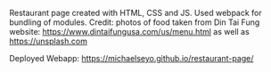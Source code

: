 Restaurant page created with HTML, CSS and JS. Used webpack for bundling of modules.
Credit: photos of food taken from Din Tai Fung website: https://www.dintaifungusa.com/us/menu.html as well as https://unsplash.com

Deployed Webapp: https://michaelseyo.github.io/restaurant-page/
